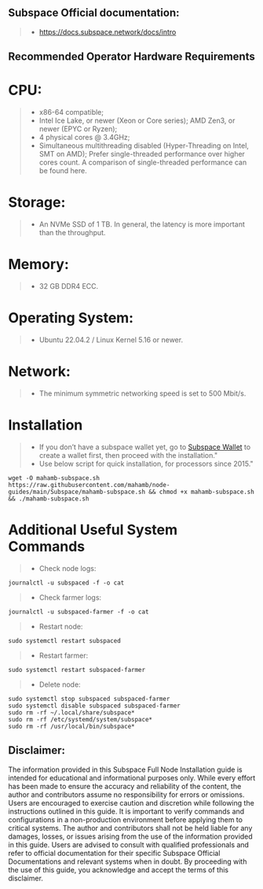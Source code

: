 ## Subspace Official documentation:
>- https://docs.subspace.network/docs/intro

## Recommended Operator Hardware Requirements 
# CPU:
>- x86-64 compatible;
>- Intel Ice Lake, or newer (Xeon or Core series); AMD Zen3, or newer (EPYC or Ryzen);
>- 4 physical cores @ 3.4GHz;
>- Simultaneous multithreading disabled (Hyper-Threading on Intel, SMT on AMD);
Prefer single-threaded performance over higher cores count. A comparison of single-threaded performance can be found here.

# Storage:
>- An NVMe SSD of 1 TB. In general, the latency is more important than the throughput.

# Memory:
>- 32 GB DDR4 ECC.

# Operating System:
>- Ubuntu 22.04.2 / Linux Kernel 5.16 or newer.

# Network:
>- The minimum symmetric networking speed is set to 500 Mbit/s.

# Installation
>- If you don’t have a subspace wallet yet, go to [Subspace Wallet](https://docs.subspace.network/docs/category/wallets) to create a wallet first, then proceed with the installation."
>- Use below script for quick installation, for processors since 2015."

```
wget -O mahamb-subspace.sh https://raw.githubusercontent.com/mahamb/node-guides/main/Subspace/mahamb-subspace.sh && chmod +x mahamb-subspace.sh && ./mahamb-subspace.sh
```

# Additional Useful System Commands
>- Check node logs:

```
journalctl -u subspaced -f -o cat
```

>- Check farmer logs:

```
journalctl -u subspaced-farmer -f -o cat
```
>- Restart node:
```
sudo systemctl restart subspaced
```
>- Restart farmer:
```
sudo systemctl restart subspaced-farmer
```
>- Delete node:
```
sudo systemctl stop subspaced subspaced-farmer
sudo systemctl disable subspaced subspaced-farmer
sudo rm -rf ~/.local/share/subspace*
sudo rm -rf /etc/systemd/system/subspace*
sudo rm -rf /usr/local/bin/subspace*
```

## Disclaimer:
The information provided in this Subspace Full Node Installation guide is intended for educational and informational purposes only. While every effort has been made to ensure the accuracy and reliability of the content, the author and contributors assume no responsibility for errors or omissions.
Users are encouraged to exercise caution and discretion while following the instructions outlined in this guide. It is important to verify commands and configurations in a non-production environment before applying them to critical systems.
The author and contributors shall not be held liable for any damages, losses, or issues arising from the use of the information provided in this guide. Users are advised to consult with qualified professionals and refer to official documentation for their specific Subspace Official Documentations and relevant systems when in doubt.
By proceeding with the use of this guide, you acknowledge and accept the terms of this disclaimer.
